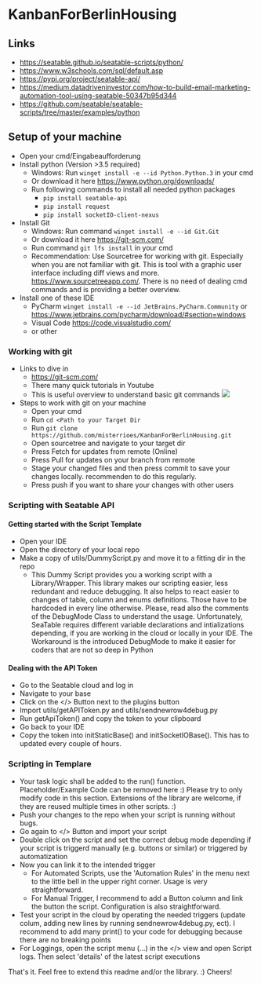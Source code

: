 # KanbanForBerlinHousing

## Links
- https://seatable.github.io/seatable-scripts/python/
- https://www.w3schools.com/sql/default.asp
- https://pypi.org/project/seatable-api/
- https://medium.datadriveninvestor.com/how-to-build-email-marketing-automation-tool-using-seatable-50347b95d344
- https://github.com/seatable/seatable-scripts/tree/master/examples/python


## Setup of your machine
- Open your cmd/Eingabeaufforderung
- Install python (Version >3.5 required)
    - Windows: Run ```winget install -e --id Python.Python.3``` in your cmd
    - Or download it here https://www.python.org/downloads/
    - Run following commands to install all needed python packages
        - ```pip install seatable-api```
        - ```pip install request```
        - ```pip install socketIO-client-nexus```
- Install Git
    - Windows: Run command ```winget install -e --id Git.Git```
    - Or download it here https://git-scm.com/
    - Run command ```git lfs install``` in your cmd
    - Recommendation: Use Sourcetree for working with git. Especially when you are not familiar with git. This is tool with a graphic user interface including diff views and more. https://www.sourcetreeapp.com/. There is no need of dealing cmd commands and is providing a better overview. 
- Install one of these IDE
    - PyCharm ```winget install -e --id JetBrains.PyCharm.Community``` or https://www.jetbrains.com/pycharm/download/#section=windows
    - Visual Code https://code.visualstudio.com/
    - or other

### Working with git
- Links to dive in
    - https://git-scm.com/
    - There many quick tutorials in Youtube
    - This is useful overview to understand basic git commands ![](https://pbs.twimg.com/media/EKw-jzoUYAA-9WS.jpg)
- Steps to work with git on your machine
    - Open your cmd
    - Run ```cd <Path to your Target Dir```
    - Run ```git clone https://github.com/misterrioes/KanbanForBerlinHousing.git```
    - Open sourcetree and navigate to your target dir
    - Press Fetch for updates from remote (Online)
    - Press Pull for updates on your branch from remote
    - Stage your changed files and then press commit to save your changes locally. recommenden to do this regularly.
    - Press push if you want to share your changes with other users

### Scripting with Seatable API
#### Getting started with the Script Template
- Open your IDE
- Open the directory of your local repo
- Make a copy of utils/DummyScript.py and move it to a fitting dir in the repo
  - This Dummy Script provides you a working script with a Library/Wrapper. This library makes our scripting easier, less redundant and reduce debugging. 
    It also helps to react easier to changes of table, column and enums definitions. Those have to be hardcoded in every line otherwise. 
    Please, read also the comments of the DebugMode Class to understand the usage. Unfortunately, SeaTable requires different variable declarations and intializations depending, if you are working in the cloud or locally in your IDE. The Workaround is the introduced DebugMode to make it easier for coders that are not so deep in Python
#### Dealing with the API Token
- Go to the Seatable cloud and log in
- Navigate to your base
- Click on the </> Button next to the plugins button
- Import utils/getAPIToken.py and utils/sendnewrow4debug.py
- Run getApiToken() and copy the token to your clipboard
- Go back to your IDE
- Copy the token into initStaticBase() and initSocketIOBase(). This has to updated every couple of hours. 
### Scripting in Templare
- Your task logic shall be added to the run() function. Placeholder/Example Code can be removed here :) Please try to only modify code in this section. Extensions of the library are welcome, if they are reused multiple times in other scripts. :)
- Push your changes to the repo when your script is running without bugs.
- Go again to </> Button and import your script
- Double click on the script and set the correct debug mode depending if your script is triggerd manually (e.g. buttons or similar) or triggered by automatization
- Now you can link it to the intended trigger
    - For Automated Scripts, use the 'Automation Rules' in the menu next to the little bell in the upper right corner. Usage is very straightforward.
    - For Manual Trigger, I recommend to add a Button column and link the button the script. Configuration is also straightforward.
- Test your script in the cloud by operating the needed triggers (update colum, adding new lines by running sendnewrow4debug.py, ect). I recommend to add many print() to your code for debugging because there are no breaking points
- For Loggings, open the script menu (...) in the </> view and open Script logs. Then select 'details' of the latest script executions

That's it. Feel free to extend this readme and/or the library. :) Cheers!
